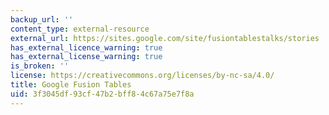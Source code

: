 ```yaml
---
backup_url: ''
content_type: external-resource
external_url: https://sites.google.com/site/fusiontablestalks/stories
has_external_licence_warning: true
has_external_license_warning: true
is_broken: ''
license: https://creativecommons.org/licenses/by-nc-sa/4.0/
title: Google Fusion Tables
uid: 3f3045df-93cf-47b2-bff8-4c67a75e7f8a
---
```

